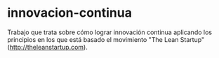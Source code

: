 innovacion-continua
===================

Trabajo que trata sobre cómo lograr innovación continua aplicando los principios en los que está basado el movimiento "The Lean Startup" (http://theleanstartup.com).